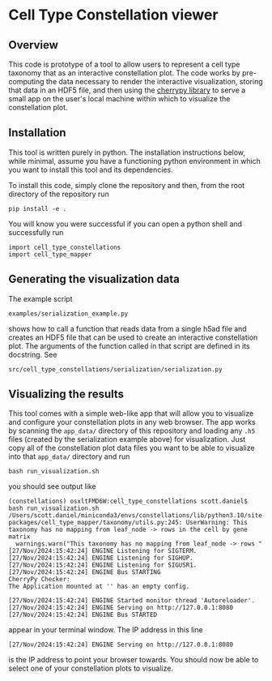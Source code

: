 # Cell Type Constellation viewer


## Overview

This code is prototype of a tool to allow users to represent a cell type
taxonomy that as an interactive constellation plot. The code works by
pre-computing the data necessary to render the interactive visualization,
storing that data in an HDF5 file, and then using the
[cherrypy library](https://cherrypy.dev/) to serve a small app on the user's
local machine within which to visualize the constellation plot.

## Installation

This tool is written purely in python. The installation instructions below,
while minimal, assume you have a functioning python environment in which you
want to install this tool and its dependencies.

To install this code, simply clone the repository and then, from the root
directory of the repository run
```
pip install -e .
```

You will know you were successful if you can open a python shell and
successfully run

```
import cell_type_constellations
import cell_type_mapper
```

## Generating the visualization data

The example script
```
examples/serialization_example.py
```
shows how to call a function that reads data from a single h5ad file
and creates an HDF5 file that can be used to create an interactive
constellation plot. The arguments of the function called in that script
are defined in its docstring. See

```
src/cell_type_constellations/serialization/serialization.py
```

## Visualizing the results

This tool comes with a simple web-like app that will allow you to
visualize and configure your constellation plots in any web browser.
The app works by scanning the `app_data/` directory of this repository
and loading any `.h5` files (created by the serialization example
above) for visualization. Just copy all of the constellation plot data
files you want to be able to visualize into that `app_data/` directory and run
```
bash run_visualization.sh
```

you should see output like

```
(constellations) osxltFMD6W:cell_type_constellations scott.daniel$ bash run_visualization.sh 
/Users/scott.daniel/miniconda3/envs/constellations/lib/python3.10/site-packages/cell_type_mapper/taxonomy/utils.py:245: UserWarning: This taxonomy has no mapping from leaf_node -> rows in the cell by gene matrix
  warnings.warn("This taxonomy has no mapping from leaf_node -> rows "
[27/Nov/2024:15:42:24] ENGINE Listening for SIGTERM.
[27/Nov/2024:15:42:24] ENGINE Listening for SIGHUP.
[27/Nov/2024:15:42:24] ENGINE Listening for SIGUSR1.
[27/Nov/2024:15:42:24] ENGINE Bus STARTING
CherryPy Checker:
The Application mounted at '' has an empty config.

[27/Nov/2024:15:42:24] ENGINE Started monitor thread 'Autoreloader'.
[27/Nov/2024:15:42:24] ENGINE Serving on http://127.0.0.1:8080
[27/Nov/2024:15:42:24] ENGINE Bus STARTED
```
appear in your terminal window. The IP address in this line
```
[27/Nov/2024:15:42:24] ENGINE Serving on http://127.0.0.1:8080
```
is the IP address to point your browser towards. You should now be able
to select one of your constellation plots to visualize.
